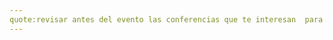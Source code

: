 ```yaml
---
quote:revisar antes del evento las conferencias que te interesan  para que sea más provechoso :)
---
```

